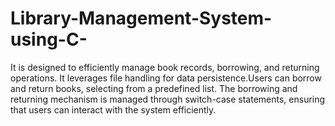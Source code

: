 # Library-Management-System-using-C-
It is designed to efficiently manage book records, borrowing, and returning operations. It leverages file handling for data persistence.Users can borrow and return books, selecting from a predefined list. The borrowing and returning mechanism is managed through switch-case statements, ensuring that users can interact with the system efficiently.
